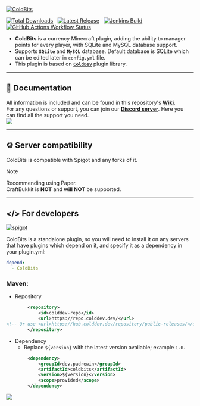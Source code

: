 [![ColdBits](https://imgur.com/RN0PdF0.png)](https://github.com/Cold-Development/ColdBits)<br>

[![Total Downloads](https://img.shields.io/github/downloads/Cold-Development/ColdBits/total?logo=coin&color=635aa7)](https://github.com/Cold-Development/ColdBits/releases)
&nbsp;
[![Latest Release](https://img.shields.io/nexus/r/dev.padrewin/coldbits?server=https%3A%2F%2Fhub.colddev.dev%2F&logo=apache&label=Release&color=r0b07)](https://hub.colddev.dev/#browse/browse:public-releases:dev%2Fpadrewin%2Fcoldbits)
&nbsp;
[![Jenkins Build](https://img.shields.io/jenkins/build?jobUrl=https%3A%2F%2Fjenkins.colddev.dev%2Fjob%2FCold%2520Development%2Fjob%2FPremiumPoints%2F&style=flat&logo=jenkins&logoColor=white&logoSize=auto&label=Jenkins)](https://jenkins.colddev.dev/job/Cold%20Development/job/PremiumPoints/)
&nbsp;
[![GitHub Actions Workflow Status](https://img.shields.io/github/actions/workflow/status/Cold-Development/ColdBits/release.yml?branch=master&style=flat&logo=github&label=GitHub)](https://github.com/Cold-Development/ColdBits/actions/workflows/release.yml)

* **ColdBits** is a currency Minecraft plugin, adding the ability to manager points for every player, with SQLite and MySQL database support.<br>
* Supports **`SQLite`** and **`MySQL`** database. Default database is SQLite which can be edited later in `config.yml` file.<br>
* This plugin is based on [**`ColdDev`**](https://github.com/Cold-Development/ColdDev) plugin library.

---
## 📖 Documentation
All information is included and can be found in this repository's [**Wiki**](https://github.com/Cold-Development/ColdBits/wiki).<br>
For any questions or support, you can join our [**Discord server**](https://discord.colddev.dev). Here you can find all the support you need.<br>
![](https://imgur.com/JrI8683.png)

---
## ⚙️ Server compatibility<br>
ColdBits is compatible with Spigot and any forks of it.<br>
> [!NOTE]
> Recommending using Paper.<br>
> CraftBukkit is **NOT** and **will NOT** be supported.

---
## </> For developers
<p>
    <a href="https://github.com/Cold-Development/ColdBits/releases">
        <img alt="spigot" src="https://img.shields.io/nexus/r/dev.padrewin/coldbits?server=https%3A%2F%2Fhub.colddev.dev%2F&style=for-the-badge&logo=apachemaven&logoColor=red&label=Release&color=r0b07"/>
    </a>
</p>

ColdBits is a standalone plugin, so you will need to install it on any servers that have plugins which depend on it, and specify it as a dependency in your plugin.yml:<br>
```plugin.yml
depend:
  - ColdBits
```

### Maven:
- Repository<br>

```pom.xml
        <repository>
            <id>colddev-repo</id>
            <url>https://repo.colddev.dev/</url>
<!-- Or use <url>https://hub.colddev.dev/repository/public-releases/</url> -->
        </repository>
```
- Dependency
  - Replace `${version}` with the latest version available; example `1.0`.<br>
  
```pom.xml
        <dependency>
            <groupId>dev.padrewin</groupId>
            <artifactId>coldbits</artifactId>
            <version>${version}</version>
            <scope>provided</scope>
        </dependency>
```
![](https://raw.githubusercontent.com/mayhemantt/mayhemantt/Update/svg/Bottom.svg)
